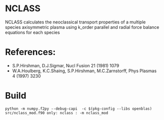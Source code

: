 # NCLASS

NCLASS calculates the neoclassical transport properties of a multiple
species axisymmetric plasma using k_order parallel and radial force
balance equations for each species

References:
=============

- S.P.Hirshman, D.J.Sigmar, Nucl Fusion 21 (1981) 1079
- W.A.Houlberg, K.C.Shaing, S.P.Hirshman, M.C.Zarnstorff, Phys Plasmas 4 (1997) 3230

Build
=============

    python -m numpy.f2py --debug-capi  -c $(pkg-config --libs openblas)  src/nclass_mod.f90 only: nclass : -m nclass_mod